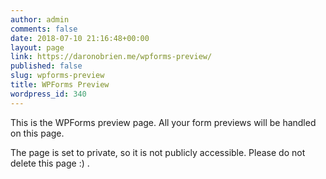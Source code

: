 ```yaml
---
author: admin
comments: false
date: 2018-07-10 21:16:48+00:00
layout: page
link: https://daronobrien.me/wpforms-preview/
published: false
slug: wpforms-preview
title: WPForms Preview
wordpress_id: 340
---
```


This is the WPForms preview page. All your form previews will be handled on this page.

The page is set to private, so it is not publicly accessible. Please do not delete this page :) .
